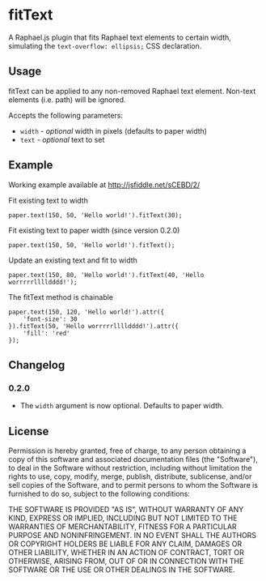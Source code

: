 fitText
=====

A Raphael.js plugin that fits Raphael text elements to certain width, simulating 
the `text-overflow: ellipsis;` CSS declaration.

Usage
-----

fitText can be applied to any non-removed Raphael text element.
Non-text elements (i.e. path) will be ignored.

Accepts the following parameters:

* `width` - _optional_ width in pixels (defaults to paper width)
* `text` - _optional_ text to set

Example
-----

Working example available at http://jsfiddle.net/sCEBD/2/

Fit existing text to width

    paper.text(150, 50, 'Hello world!').fitText(30);

Fit existing text to paper width (since version 0.2.0)

    paper.text(150, 50, 'Hello world!').fitText();

Update an existing text and fit to width

    paper.text(150, 80, 'Hello world!').fitText(40, 'Hello worrrrrlllldddd!');

The fitText method is chainable

    paper.text(150, 120, 'Hello world!').attr({
        'font-size': 30
    }).fitText(50, 'Hello worrrrrlllldddd!').attr({
        'fill': 'red'
    });


Changelog
-------

### 0.2.0
* The `width` argument is now optional. Defaults to paper width.

License
-------

Permission is hereby granted, free of charge, to any person obtaining a copy of
this software and associated documentation files (the "Software"), to deal in
the Software without restriction, including without limitation the rights to
use, copy, modify, merge, publish, distribute, sublicense, and/or sell copies
of the Software, and to permit persons to whom the Software is furnished to do
so, subject to the following conditions:

THE SOFTWARE IS PROVIDED "AS IS", WITHOUT WARRANTY OF ANY KIND, EXPRESS OR
IMPLIED, INCLUDING BUT NOT LIMITED TO THE WARRANTIES OF MERCHANTABILITY,
FITNESS FOR A PARTICULAR PURPOSE AND NONINFRINGEMENT. IN NO EVENT SHALL THE
AUTHORS OR COPYRIGHT HOLDERS BE LIABLE FOR ANY CLAIM, DAMAGES OR OTHER
LIABILITY, WHETHER IN AN ACTION OF CONTRACT, TORT OR OTHERWISE, ARISING FROM,
OUT OF OR IN CONNECTION WITH THE SOFTWARE OR THE USE OR OTHER DEALINGS IN THE
SOFTWARE.